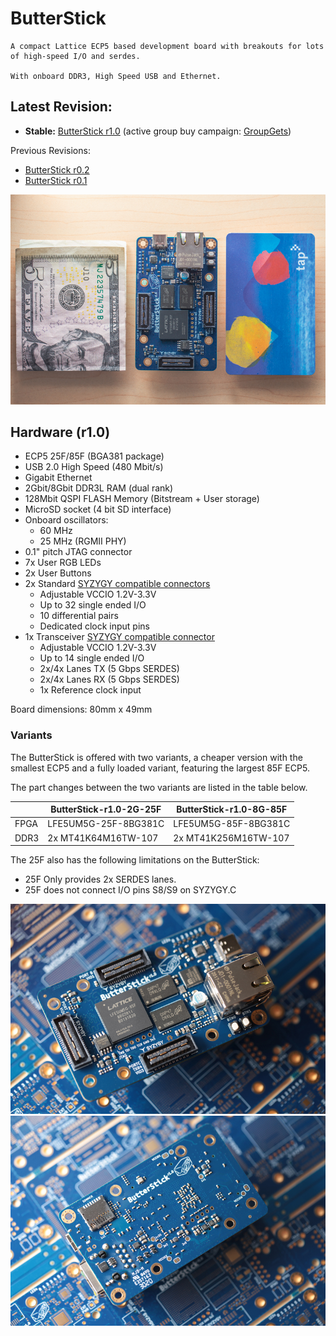 # ButterStick

    A compact Lattice ECP5 based development board with breakouts for lots of high-speed I/O and serdes.

    With onboard DDR3, High Speed USB and Ethernet.

## Latest Revision: 
* __Stable:__ [ButterStick r1.0](hardware/ButterStick_r1.0/) (active group buy campaign: [GroupGets](https://groupgets.com/campaigns/868-butterstick))

Previous Revisions:
* [ButterStick r0.2](hardware/ButterStick_r0.2/)
* [ButterStick r0.1](hardware/ButterStick_r0.1/)

![alt-text](documentation/images/800px/butterstick_r1d0_003.jpg "Populated ButterStick r1.0 board with Size Comparison")

## Hardware (r1.0)

* ECP5 25F/85F (BGA381 package)
* USB 2.0 High Speed (480 Mbit/s)
* Gigabit Ethernet
* 2Gbit/8Gbit DDR3L RAM (dual rank)
* 128Mbit QSPI FLASH Memory (Bitstream + User storage)
* MicroSD socket (4 bit SD interface)
* Onboard oscillators:
  * 60 MHz
  * 25 MHz (RGMII PHY)
* 0.1" pitch JTAG connector
* 7x User RGB LEDs
* 2x User Buttons
* 2x Standard [SYZYGY compatible connectors](https://syzygyfpga.io/)
  * Adjustable VCCIO 1.2V-3.3V
  * Up to 32 single ended I/O
  * 10 differential pairs
  * Dedicated clock input pins
* 1x Transceiver [SYZYGY compatible connector](https://syzygyfpga.io/)
  * Adjustable VCCIO 1.2V-3.3V
  * Up to 14 single ended I/O
  * 2x/4x Lanes TX (5 Gbps SERDES)
  * 2x/4x Lanes RX (5 Gbps SERDES)
  * 1x Reference clock input

Board dimensions: 80mm x 49mm

### Variants

The ButterStick is offered with two variants, a cheaper version with the smallest ECP5 and a fully loaded variant, featuring the largest 85F ECP5.

The part changes between the two variants are listed in the table below.

|      | ButterStick-r1.0-2G-25F | ButterStick-r1.0-8G-85F | 
|------|-------------------------|-------------------------|
| FPGA | LFE5UM5G-25F-8BG381C    | LFE5UM5G-85F-8BG381C    | 
| DDR3 | 2x MT41K64M16TW-107     | 2x MT41K256M16TW-107    |

The 25F also has the following limitations on the ButterStick:
* 25F Only provides 2x SERDES lanes.
* 25F does not connect I/O pins S8/S9 on SYZYGY.C


![alt-text](documentation/images/800px/butterstick_r1d0_001.jpg "Populated r1.0 board front with stylish unpopulated board backdrop")
![alt-text](documentation/images/800px/butterstick_r1d0_002.jpg "Populated r1.0 board back with stylish unpopulated board backdrop")
